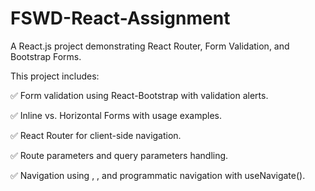 # FSWD-React-Assignment
A React.js project demonstrating React Router, Form Validation, and Bootstrap Forms. 

This project includes:

✅ Form validation using React-Bootstrap with validation alerts.

✅ Inline vs. Horizontal Forms with usage examples.

✅ React Router for client-side navigation.

✅ Route parameters and query parameters handling.

✅ Navigation using <Link>, <NavLink>, and programmatic navigation with useNavigate().
